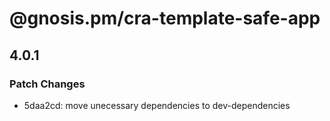 # @gnosis.pm/cra-template-safe-app

## 4.0.1
### Patch Changes

- 5daa2cd: move unecessary dependencies to dev-dependencies
